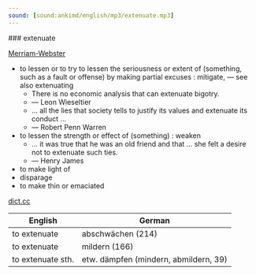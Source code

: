```yaml
---
sound: [sound:ankimd/english/mp3/extenuate.mp3]
---
```


\### extenuate

[Merriam-Webster](https://www.merriam-webster.com/dictionary/extenuate)

- to lessen or to try to lessen the seriousness or extent of (something, such as a fault or offense) by making partial excuses : mitigate, — see also extenuating
    - There is no economic analysis that can extenuate bigotry.
    - — Leon Wieseltier
    - … all the lies that society tells to justify its values and extenuate its conduct …
    - — Robert Penn Warren
- to lessen the strength or effect of (something) : weaken
    - … it was true that he was an old friend and that … she felt a desire not to extenuate such ties.
    - — Henry James
- to make light of
- disparage
- to make thin or emaciated

[dict.cc](https://www.dict.cc/extenuate)

| English        | German       |
| -------------- | ------------ |
| to extenuate | abschwächen (214) |
| to extenuate | mildern (166) |
| to extenuate sth. | etw. dämpfen (mindern, abmildern, 39) |
